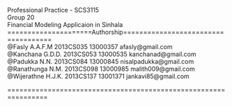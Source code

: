 <p>Professional Practice - SCS3115 <br />Group 20 <br />Financial Modeling Applicaion in Sinhala<br />=====================Authorship====================================<br />@Fasly A.A.F.M 2013CS035 13000357 afasly@gmail.com<br />@Kanchana G.D.D. 2013CS053 13000535 kanchanad@gmail.com<br />@Padukka N.N. 2013CS084 13000845 nisalpadukka@gmail.com<br />@Ranathunga N.M. 2013CS098 13000985 malith009@gmail.com<br />@Wijerathne H.J.K. 2013CS137 13001371 jankavi85@gmail.com</p>
<p>================================================================</p>